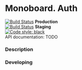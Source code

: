 # Monoboard. Auth
[![Build Status](https://travis-ci.com/Monoboard/todo.svg?branch=master)](https://travis-ci.com/Monoboard/todo) **Production**\
[![Build Status](https://travis-ci.com/Monoboard/todo.svg?branch=staging)](https://travis-ci.com/Monoboard/todo) **Staging**\
[![Code style: black](https://img.shields.io/badge/code%20style-black-000000.svg)](https://github.com/psf/black)\
API documentation: TODO

### Description
### Developing
